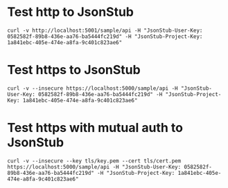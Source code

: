 Test http to JsonStub
=====================
```
curl -v http://localhost:5001/sample/api -H "JsonStub-User-Key: 0582582f-89b8-436e-aa76-ba5444fc219d" -H "JsonStub-Project-Key: 1a841ebc-405e-474e-a8fa-9c401c823ae6"
```

Test https to JsonStub
======================
```
curl -v --insecure https://localhost:5000/sample/api -H "JsonStub-User-Key: 0582582f-89b8-436e-aa76-ba5444fc219d" -H "JsonStub-Project-Key: 1a841ebc-405e-474e-a8fa-9c401c823ae6"
```

Test https with mutual auth to JsonStub
=======================================
```
curl -v --insecure --key tls/key.pem --cert tls/cert.pem https://localhost:5000/sample/api -H "JsonStub-User-Key: 0582582f-89b8-436e-aa76-ba5444fc219d" -H "JsonStub-Project-Key: 1a841ebc-405e-474e-a8fa-9c401c823ae6"
```